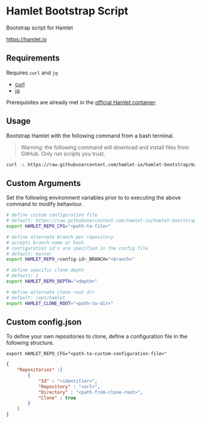 # Hamlet Bootstrap Script

Bootstrap script for Hamlet

https://hamlet.io

## Requirements

Requires `curl` and `jq`

* [curl](https://curl.haxx.se/)
* [jq](https://stedolan.github.io/jq/)

Prerequisites are already met in the [official Hamlet container](https://hub.docker.com/r/hamletio/hamlet).

## Usage

Bootstrap Hamlet with the following command from a bash terminal. 

> Warning: the following command will download and install files from GitHub. Only run scripts you trust.

```bash
curl -L https://raw.githubusercontent.com/hamlet-io/hamlet-bootstrap/master/install.sh | bash
```

## Custom Arguments

Set the following environment variables prior to to executing the above command to modify behaviour.

```bash
# define custom configuration file
# default: https://raw.githubusercontent.com/hamlet-io/hamlet-bootstrap/master/config.json
export HAMLET_REPO_CFG="<path-to-file>"

# define alternate branch per repository
# accepts branch name or hash
# configuration id's are specified in the config file
# default: master
export HAMLET_REPO_<config-id>_BRANCH="<branch>"

# define specific clone depth
# default: 1
export HAMLET_REPO_DEPTH="<depth>"

# define alternate clone root dir
# default: /opt/hamlet
export HAMLET_CLONE_ROOT="<path-to-dir>"
```

## Custom config.json

To define your own repositories to clone, define a configuration file in the following structure.

`export HAMLET_REPO_CFG="<path-to-custom-configuration-file>"`

```json
{
    "Repositories" :[
        {
            "Id" : "<identifier>",
            "Repository" : "<url>",
            "Directory" : "<path-from-clone-root>",
            "Clone" : true
        }
    ]
}
```